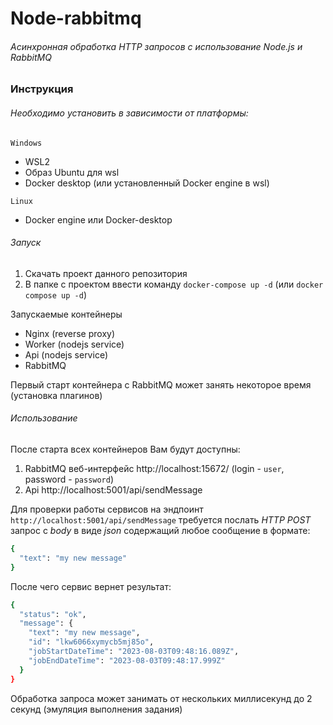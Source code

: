 # Node-rabbitmq
###### _Асинхронная обработка HTTP запросов с использование Node.js и RabbitMQ_

### Инструкция
###### Необходимо установить в зависимости от платформы:
`Windows`
- WSL2
- Образ Ubuntu для wsl
- Docker desktop (или установленный Docker engine в wsl)

`Linux`
- Docker engine или Docker-desktop

###### Запуск
1. Скачать проект данного репозитория
2. В папке с проектом ввести команду `docker-compose up -d` (или `docker compose up -d`)

Запускаемые контейнеры 
- Nginx (reverse proxy)
- Worker (nodejs service)
- Api (nodejs service)
- RabbitMQ

Первый старт контейнера с RabbitMQ может занять некоторое время (установка плагинов)

###### Использование

После старта всех контейнеров Вам будут доступны:
1. RabbitMQ веб-интерфейс http://localhost:15672/ (login - `user`, password - `password`)
2. Api http://localhost:5001/api/sendMessage

Для проверки работы сервисов на эндпоинт `http://localhost:5001/api/sendMessage` требуется послать _HTTP POST_ запрос с _body_ в виде _json_ содержащий любое сообщение в формате:
```sh
{
  "text": "my new message"
}
```
После чего сервис вернет результат:
```sh
{
  "status": "ok",
  "message": {
    "text": "my new message",
    "id": "lkw6066xymycb5mj85o",
    "jobStartDateTime": "2023-08-03T09:48:16.089Z",
    "jobEndDateTime": "2023-08-03T09:48:17.999Z"
  }
}
```
Обработка запроса может занимать от нескольких миллисекунд до 2 секунд (эмуляция выполнения задания)